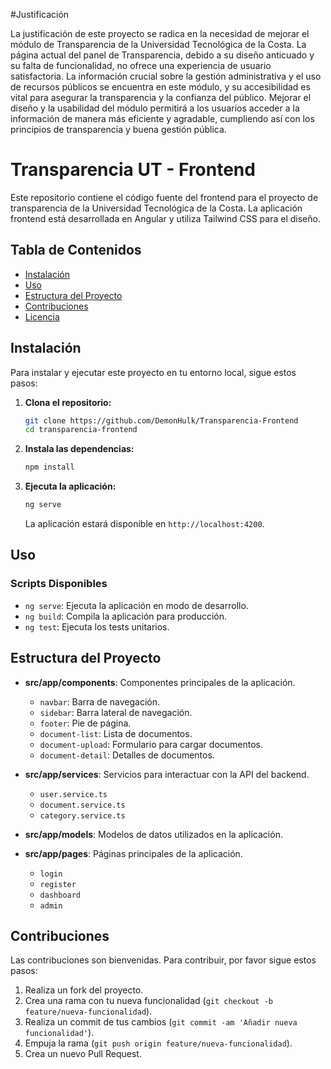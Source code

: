 #Justificación

La justificación de este proyecto se radica en la necesidad de mejorar el módulo de Transparencia de la Universidad Tecnológica de la Costa. La página actual del panel de Transparencia, debido a su diseño anticuado y su falta de funcionalidad, no ofrece una experiencia de usuario satisfactoria. La información crucial sobre la gestión administrativa y el uso de recursos públicos se encuentra en este módulo, y su accesibilidad es vital para asegurar la transparencia y la confianza del público. Mejorar el diseño y la usabilidad del módulo permitirá a los usuarios acceder a la información de manera más eficiente y agradable, cumpliendo así con los principios de transparencia y buena gestión pública.

# Transparencia UT - Frontend

Este repositorio contiene el código fuente del frontend para el proyecto de transparencia de la Universidad Tecnológica de la Costa. La aplicación frontend está desarrollada en Angular y utiliza Tailwind CSS para el diseño.

## Tabla de Contenidos

- [Instalación](#instalación)
- [Uso](#uso)
- [Estructura del Proyecto](#estructura-del-proyecto)
- [Contribuciones](#contribuciones)
- [Licencia](#licencia)

## Instalación

Para instalar y ejecutar este proyecto en tu entorno local, sigue estos pasos:

1. **Clona el repositorio:**
    ```sh
    git clone https://github.com/DemonHulk/Transparencia-Frontend
    cd transparencia-frontend
    ```

2. **Instala las dependencias:**
    ```sh
    npm install
    ```

3. **Ejecuta la aplicación:**
    ```sh
    ng serve
    ```
   La aplicación estará disponible en `http://localhost:4200`.

## Uso

### Scripts Disponibles

- `ng serve`: Ejecuta la aplicación en modo de desarrollo.
- `ng build`: Compila la aplicación para producción.
- `ng test`: Ejecuta los tests unitarios.

## Estructura del Proyecto

- **src/app/components**: Componentes principales de la aplicación.
  - `navbar`: Barra de navegación.
  - `sidebar`: Barra lateral de navegación.
  - `footer`: Pie de página.
  - `document-list`: Lista de documentos.
  - `document-upload`: Formulario para cargar documentos.
  - `document-detail`: Detalles de documentos.

- **src/app/services**: Servicios para interactuar con la API del backend.
  - `user.service.ts`
  - `document.service.ts`
  - `category.service.ts`

- **src/app/models**: Modelos de datos utilizados en la aplicación.

- **src/app/pages**: Páginas principales de la aplicación.
  - `login`
  - `register`
  - `dashboard`
  - `admin`

## Contribuciones

Las contribuciones son bienvenidas. Para contribuir, por favor sigue estos pasos:

1. Realiza un fork del proyecto.
2. Crea una rama con tu nueva funcionalidad (`git checkout -b feature/nueva-funcionalidad`).
3. Realiza un commit de tus cambios (`git commit -am 'Añadir nueva funcionalidad'`).
4. Empuja la rama (`git push origin feature/nueva-funcionalidad`).
5. Crea un nuevo Pull Request.

